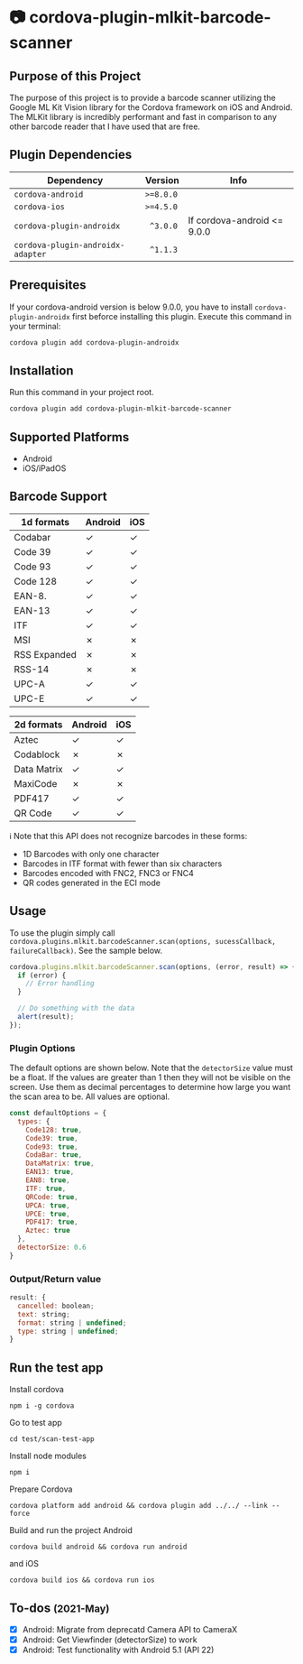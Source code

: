 # :camera: cordova-plugin-mlkit-barcode-scanner

## Purpose of this Project

The purpose of this project is to provide a barcode scanner utilizing the Google ML Kit Vision library for the Cordova framework on iOS and Android. The MLKit library is incredibly performant and fast in comparison to any other barcode reader that I have used that are free.

## Plugin Dependencies

Dependency | Version | Info
---------- | ------- | --------
`cordova-android` | `>=8.0.0`
`cordova-ios` | `>=4.5.0`
`cordova-plugin-androidx` | ` ^3.0.0` | If cordova-android <= 9.0.0
`cordova-plugin-androidx-adapter` | ` ^1.1.3`

## Prerequisites

If your cordova-android version is below 9.0.0, you have to install `cordova-plugin-androidx` first beforce installing this plugin. Execute this command in your terminal:
```bash
cordova plugin add cordova-plugin-androidx
```
## Installation

Run this command in your project root.
```bash
cordova plugin add cordova-plugin-mlkit-barcode-scanner
```

## Supported Platforms

- Android
- iOS/iPadOS

## Barcode Support

| 1d formats                                      | Android | iOS     |
| ----------------------------------------------- | ------- | ------- |
| Codabar                                         | ✓       | ✓       |
| Code 39                                         | ✓       | ✓       |
| Code 93                                         | ✓       | ✓       |
| Code 128                                        | ✓       | ✓       |
| EAN-8.                                          | ✓       | ✓       |
| EAN-13                                          | ✓       | ✓       |
| ITF                                             | ✓       | ✓       |
| MSI                                             | ✗       | ✗       |
| RSS Expanded                                    | ✗       | ✗       |
| RSS-14                                          | ✗       | ✗       |
| UPC-A                                           | ✓       | ✓       |
| UPC-E                                           | ✓       | ✓       |

| 2d formats                                      | Android | iOS     |
| ----------------------------------------------- | ------- | ------- |
| Aztec                                           | ✓       | ✓       |
| Codablock                                       | ✗       | ✗       |
| Data Matrix                                     | ✓       | ✓       |
| MaxiCode                                        | ✗       | ✗       |
| PDF417                                          | ✓       | ✓       |
| QR Code                                         | ✓       | ✓       |

:information_source: Note that this API does not recognize barcodes in these forms:
- 1D Barcodes with only one character
- Barcodes in ITF format with fewer than six characters
- Barcodes encoded with FNC2, FNC3 or FNC4
- QR codes generated in the ECI mode

## Usage

To use the plugin simply call `cordova.plugins.mlkit.barcodeScanner.scan(options, sucessCallback, failureCallback)`. See the sample below.

```javascript
cordova.plugins.mlkit.barcodeScanner.scan(options, (error, result) => {
  if (error) {
    // Error handling
  }

  // Do something with the data
  alert(result);
});
```

### Plugin Options

The default options are shown below. Note that the `detectorSize` value must be a float. If the values are greater than 1 then they will not be visible on the screen. Use them as decimal percentages to determine how large you want the scan area to be. All values are optional.

```javascript
const defaultOptions = {
  types: {
    Code128: true,
    Code39: true,
    Code93: true,
    CodaBar: true,
    DataMatrix: true,
    EAN13: true,
    EAN8: true,
    ITF: true,
    QRCode: true,
    UPCA: true,
    UPCE: true,
    PDF417: true,
    Aztec: true
  },
  detectorSize: 0.6
}
```

### Output/Return value

```javascript
result: {
  cancelled: boolean;
  text: string;
  format: string | undefined;
  type: string | undefined;
}
```

## Run the test app

Install cordova
```
npm i -g cordova
```

Go to test app
```
cd test/scan-test-app
```

Install node modules
```
npm i
```

Prepare Cordova
```
cordova platform add android && cordova plugin add ../../ --link --force
```

Build and run the project Android
```
cordova build android && cordova run android
```
and iOS
```
cordova build ios && cordova run ios
```

## To-dos <small>(2021-May)</small>

- [X] Android: Migrate from deprecatd Camera API to CameraX
- [X] Android: Get Viewfinder (detectorSize) to work
- [X] Android: Test functionality with Android 5.1 (API 22)
